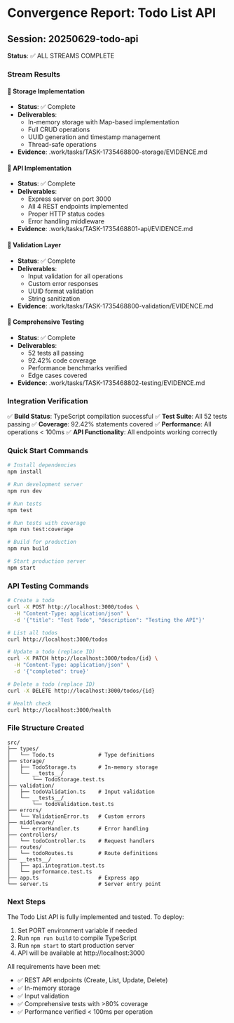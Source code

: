 # Convergence Report: Todo List API

## Session: 20250629-todo-api
**Status**: ✅ ALL STREAMS COMPLETE

### Stream Results

#### 🔧 Storage Implementation
- **Status**: ✅ Complete
- **Deliverables**: 
  - In-memory storage with Map-based implementation
  - Full CRUD operations
  - UUID generation and timestamp management
  - Thread-safe operations
- **Evidence**: .work/tasks/TASK-1735468800-storage/EVIDENCE.md

#### 🔧 API Implementation  
- **Status**: ✅ Complete
- **Deliverables**:
  - Express server on port 3000
  - All 4 REST endpoints implemented
  - Proper HTTP status codes
  - Error handling middleware
- **Evidence**: .work/tasks/TASK-1735468801-api/EVIDENCE.md

#### 🧪 Validation Layer
- **Status**: ✅ Complete
- **Deliverables**:
  - Input validation for all operations
  - Custom error responses
  - UUID format validation
  - String sanitization
- **Evidence**: .work/tasks/TASK-1735468800-validation/EVIDENCE.md

#### 🧪 Comprehensive Testing
- **Status**: ✅ Complete
- **Deliverables**:
  - 52 tests all passing
  - 92.42% code coverage
  - Performance benchmarks verified
  - Edge cases covered
- **Evidence**: .work/tasks/TASK-1735468802-testing/EVIDENCE.md

### Integration Verification

✅ **Build Status**: TypeScript compilation successful
✅ **Test Suite**: All 52 tests passing
✅ **Coverage**: 92.42% statements covered
✅ **Performance**: All operations < 100ms
✅ **API Functionality**: All endpoints working correctly

### Quick Start Commands

```bash
# Install dependencies
npm install

# Run development server
npm run dev

# Run tests
npm test

# Run tests with coverage
npm run test:coverage

# Build for production
npm run build

# Start production server
npm start
```

### API Testing Commands

```bash
# Create a todo
curl -X POST http://localhost:3000/todos \
  -H "Content-Type: application/json" \
  -d '{"title": "Test Todo", "description": "Testing the API"}'

# List all todos  
curl http://localhost:3000/todos

# Update a todo (replace ID)
curl -X PATCH http://localhost:3000/todos/{id} \
  -H "Content-Type: application/json" \
  -d '{"completed": true}'

# Delete a todo (replace ID)
curl -X DELETE http://localhost:3000/todos/{id}

# Health check
curl http://localhost:3000/health
```

### File Structure Created

```
src/
├── types/
│   └── Todo.ts              # Type definitions
├── storage/
│   ├── TodoStorage.ts       # In-memory storage
│   └── __tests__/
│       └── TodoStorage.test.ts
├── validation/
│   ├── todoValidation.ts    # Input validation
│   └── __tests__/
│       └── todoValidation.test.ts
├── errors/
│   └── ValidationError.ts   # Custom errors
├── middleware/
│   └── errorHandler.ts      # Error handling
├── controllers/
│   └── todoController.ts    # Request handlers
├── routes/
│   └── todoRoutes.ts        # Route definitions
├── __tests__/
│   ├── api.integration.test.ts
│   └── performance.test.ts
├── app.ts                   # Express app
└── server.ts                # Server entry point
```

### Next Steps

The Todo List API is fully implemented and tested. To deploy:

1. Set PORT environment variable if needed
2. Run `npm run build` to compile TypeScript
3. Run `npm start` to start production server
4. API will be available at http://localhost:3000

All requirements have been met:
- ✅ REST API endpoints (Create, List, Update, Delete)
- ✅ In-memory storage
- ✅ Input validation
- ✅ Comprehensive tests with >80% coverage
- ✅ Performance verified < 100ms per operation